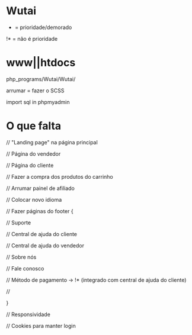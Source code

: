 # Wutai

* = prioridade/demorado


!* = não é prioridade


# www||htdocs

php_programs/Wutai/Wutai/

arrumar = fazer o SCSS

import sql in phpmyadmin

# O que falta

// "Landing page" na página principal

// Página do vendedor

// Página do cliente

// Fazer a compra dos produtos do carrinho

// Arrumar painel de afiliado

// Colocar novo idioma

// Fazer páginas do footer {

  // Suporte

  // Central de ajuda do cliente

  // Central de ajuda do vendedor

  // Sobre nós

  // Fale conosco

  // Método de pagamento -> !* (integrado com central de ajuda do cliente)

  // 
  
}

// Responsividade

// Cookies para manter login
